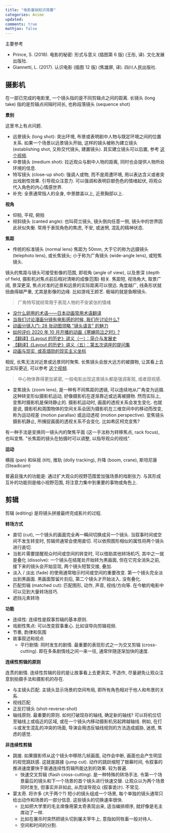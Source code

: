 ```yaml
---
title: "电影基础知识简要"
categories: Anime
updated: 
comments: true
mathjax: false
---
```


主要参考

- Prince, S. (2018). 电影的秘密: 形式与意义 (插图第 6 版) (王彤, 译). 文化发展出版社.
- Giannetti, L. (2017). 认识电影 (插图 12 版) (焦雄屏, 译). 四川人民出版社.

<!-- more -->

## 摄影机

在一部已完成的电影里, 一个镜头指的是不同剪辑点之间的距离. 长镜头 (long take) 指的是剪辑点间隔时间长, 也称段落镜头 (sequence shot)

**景别**

这里书上有点问题.

- 远景镜头 (long shot): 突出环境, 布景或表明剧中人物与既定环境之间的位置关系. 如果一个场景以远景镜头开始, 这样的镜头被称为建立镜头 (establishing shot, 又称交代镜头, 建置镜头). 其实建立镜头可以后置, 参考 [这个视频](https://www.bilibili.com/video/BV1T7411N788).
- 中景镜头 (medium shot): 拉近观众与剧中人物的距离, 同时也会提供人物所处环境的信息.
- 特写镜头 (close-up shot): 强调人或物, 而不是周遭环境, 用以表达含义或者突出戏剧性效果. 引导观众注意力. 可以强调和表明巨额色色的情绪起伏, 将观众代入角色的内心情感世界.
- 补充: 全景通常指人的全身, 中景膝盖以上, 近景胸部以上.

**视角**

- 仰拍, 平视, 俯拍
- 倾斜镜头 (canted angle): 也叫荷兰镜头, 镜头倒向任意一侧, 镜头中的世界因此状似失衡. 常用于表现角色的焦虑, 不安, 或迷惘, 混乱的精神状态.

**焦距**

- 传统的标准镜头 (normal lens) 焦距为 50mm, 大于它的称为远摄镜头 (telephoto lens), 或长焦镜头; 小于称为广角镜头 (wide-angle lens), 或短焦镜头. 

镜头的焦距与镜头可接受影像的范围, 即视角 (angle of view), 以及景深 (depth of field, 摄影机对焦点前后相对清晰的成像范围) 相关. 焦距短, 视场角大, 取景广阔, 景深更深, 焦点对准的近景和远景的实际距离可以很远. 角度越广, 线条形状就扭曲得越严重, 尤其是影像的边缘. 比如游戏王颜艺. 极端的就是鱼眼镜头. 

> 广角特写就经常用于表现人物的不安紧张的情绪

- [没什么卵用的术语——日本动画常用术语翻译](https://zhuanlan.zhihu.com/p/20331802)
- [当我们讨论漫画分镜有电影感的时候, 我们在讨论什么?](https://www.zhihu.com/question/50087643/answer/1601695822)
- [动画分镜入门: 28 张动图领略 "镜头语言" 的魅力](https://zhuanlan.zhihu.com/p/84415633)
- [如何评价 2020 年 10 月开播的动画《寒蝉鸣泣之时》?](https://www.zhihu.com/question/423143915/answer/1503098051)
- [【翻译】《Layout 的历史》讲义（一）：简介与发展史](https://www.bilibili.com/read/cv7872015)
- [【翻译】《Layout 的历史》讲义（五）：第五次讲座的提问集](https://www.bilibili.com/read/cv8467201)
- [动画与现实, 或高畑勋的现实主义坐标](https://www.bilibili.com/read/cv8255716)

相反, 长焦无法对近景或远景同时聚焦. 长焦镜头会放大远方的被摄物, 让其看上去比实际更近, 可以参考 [这个视频](https://www.bilibili.com/video/BV1mK4y1b7k2).

> 中心物体靠得更加紧密, 一般电影出现这类镜头都是强调客观, 或者窥视感.

- 变焦镜头 (zoom lens), 是一种有不同焦距的透镜, 可以连续地从广角变为远摄. 这种转变形似摄影机运动, 好像摄影机在逐渐靠近或远离被摄物. 然而实际上, 变焦时摄影机是保持静止的. 摄影机运动时, 画面的透视关系会发生变化. 也就是说, 摄影机和周围物体的空间关系会因为摄影机在三维空间中的移动而改变, 称为运动视差 (motion parallax) 或运动透视 (motion perspective). 变焦镜头摄影机静止, 所捕捉画面的透视关系不会变化. 比如希区柯克变焦? 

有一种手法是变换同一镜头内的聚焦平面 (这一手法称为转移焦点, rack focus), 也叫变焦. "长焦距的镜头在拍摄时可以调整, 以指导观众的视线".

**运动**

横摇 (pan) 和纵摇 (tilt), 推轨 (dolly tracking), 升降 (boom, crane), 斯坦尼康 (Steadicam)

普遍且强大的功能是: 通过扩大观众的视野范围爱加强场景的戏剧张力. 与其形成互补的功能则是缩小视野范围, 将注意力集中到重要的事物或角色上.

## 剪辑

剪辑 (editing) 是将镜头拼接最终完成影片的过程.

**转场方式**

- 直切 (cut), 一个镜头的画面完全再一瞬间切换成另一个镜头. 当叙事时间或空间不发生转变时, 剪辑师通常会使用直切. 可以依照图形相似的属性将两个镜头进行直切.
- 当影片需要提醒观众时间或空间的转变时, 可以借助其他转场机巧, 其中之一就是叠化 (dissolve): 一个镜头在结尾处开始转为黑画面, 但在它完全消失之前, 接下来的镜头会开始显现, 两个镜头短暂交接, 叠加.
- 淡入 / 淡出 (fade) 的使用通常暗示时间或空间的重要改变. 第一个镜头完全淡出到黑画面. 黑画面暂留片刻后, 第二个镜头才开始淡入. 没有叠化.
- 匹配剪辑 (matched cut): 匹配图形, 动作, 声音, 视线/方向等. 在今敏的电影中可以见到大量转场技巧.
- 遮挡元素转场

**功能**

- 连续性: 连续性是叙事剪辑的基本原则.
- 戏剧性焦点: 可以改变叙事重心. 比如误导向剪辑视频.
- 节奏, 韵律和氛围
- 故事叙述和视点
    - 平行剧情: 同时发生的剧情. 最重要的表现形式之一为交叉剪辑 (cross-cutting). 即在多条剧情线之间一来一往, 通常伴随逐渐加快的速度.

**连续性剪辑的原则**

连贯的剧情. 连续性剪辑的目的是让故事看上去更真实, 不造作, 尽量避免让观众注意到拍摄手法和摄影机的存在.

- 与主镜头匹配. 主镜头显示场景的空间布局, 即所有角色相对于他人和布景的关系.
- 视线匹配
- 正反打镜头 (shot-reverse-shot)
- 轴线原则. 最重要的原则. 如何打破现存的轴线, 确定新的轴线? 可以将机位切至轴线上或临近的区域, 或在一个镜头内移动摄影机另起跨越轴线. 例如, 在打斗或发生混乱的冲突的场面, 导演会用违反轴线规则的方法造成威胁, 迷惑, 焦虑的感觉.

**非连续性剪辑**

- 跳接. 如果摄影师从这个镜头中移除几帧画面, 动作会中断, 画面也会产生明显的视觉跳跃感. 这就是跳接 (jump cut). 动作的跳跃缩短了银幕时间, 令叙事的推进速度要快于普通连续性剪辑所能达到的效果. 较为普遍.
    - 快速交叉剪辑 (flash cross-cutting). 是一种特殊的转场手法. 令第一个场景最后的镜头和下一个场景的首个镜头进行快速交替. 让观众以为两个场景同时发生, 但事实并非如此, 从而误导观众 (叙事诡计). 不常见.
- 蒙太奇. 将许多 (大于两个?) 短小的镜头组成一个场景, 每个单独的镜头通常只给出动作和场景的一部分信息. 这些镜头的切换速率很快. 
    - 比如把大学里的毛主席像用蒙太奇表现出来, 适当编排顺序, 就好像是毛主席动了一样.
    - 比如在屠杀时突然把镜头切到屠夫宰牛上, 意指如同牲畜一般对待人.
    - 空间和时间的分割.